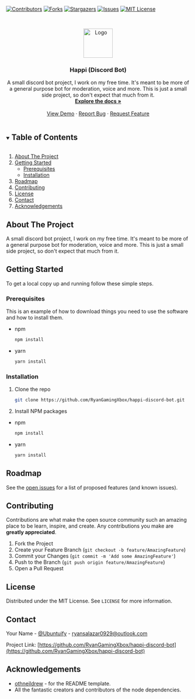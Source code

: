 <!--
*** Thanks for checking out the Best-README-Template. If you have a suggestion
*** that would make this better, please fork the repo and create a pull request
*** or simply open an issue with the tag "enhancement".
*** Thanks again! Now go create something AMAZING! :D
***
***
***
*** To avoid retyping too much info. Do a search and replace for the following:
*** RyanGamingXbox, happi-discord-bot, Ubuntuify, ryansalazar0929@outlook.com, Happi (Discord Bot), A small discord bot project, I work on my free time. It's meant to be more of a general purpose bot for moderation, voice and more. This is just a small side project, so don't expect that much from it.
-->



<!-- PROJECT SHIELDS -->
<!--
*** I'm using markdown "reference style" links for readability.
*** Reference links are enclosed in brackets [ ] instead of parentheses ( ).
*** See the bottom of this document for the declaration of the reference variables
*** for contributors-url, forks-url, etc. This is an optional, concise syntax you may use.
*** https://www.markdownguide.org/basic-syntax/#reference-style-links
-->
[![Contributors][contributors-shield]][contributors-url]
[![Forks][forks-shield]][forks-url]
[![Stargazers][stars-shield]][stars-url]
[![Issues][issues-shield]][issues-url]
[![MIT License][license-shield]][license-url]



<!-- PROJECT LOGO -->
<br />
<p align="center">
  <a href="https://github.com/RyanGamingXbox/happi-discord-bot">
    <img src="images/logo.png" alt="Logo" width="80" height="80">
  </a>

  <h3 align="center">Happi (Discord Bot)</h3>

  <p align="center">
    A small discord bot project, I work on my free time. It's meant to be more of a general purpose bot for moderation, voice and more. This is just a small side project, so don't expect that much from it.
    <br />
    <a href="https://github.com/RyanGamingXbox/happi-discord-bot"><strong>Explore the docs »</strong></a>
    <br />
    <br />
    <a href="https://github.com/RyanGamingXbox/happi-discord-bot">View Demo</a>
    ·
    <a href="https://github.com/RyanGamingXbox/happi-discord-bot/issues">Report Bug</a>
    ·
    <a href="https://github.com/RyanGamingXbox/happi-discord-bot/issues">Request Feature</a>
  </p>
</p>



<!-- TABLE OF CONTENTS -->
<details open="open">
  <summary><h2 style="display: inline-block">Table of Contents</h2></summary>
  <ol>
    <li>
      <a href="#about-the-project">About The Project</a>
      <ul>
      </ul>
    </li>
    <li>
      <a href="#getting-started">Getting Started</a>
      <ul>
        <li><a href="#prerequisites">Prerequisites</a></li>
        <li><a href="#installation">Installation</a></li>
      </ul>
    </li>
    <li><a href="#roadmap">Roadmap</a></li>
    <li><a href="#contributing">Contributing</a></li>
    <li><a href="#license">License</a></li>
    <li><a href="#contact">Contact</a></li>
    <li><a href="#acknowledgements">Acknowledgements</a></li>
  </ol>
</details>



<!-- ABOUT THE PROJECT -->
## About The Project

A small discord bot project, I work on my free time. It's meant to be more of a general purpose bot for moderation, voice and more. This is just a small side project, so don't expect that much from it.



<!-- GETTING STARTED -->
## Getting Started

To get a local copy up and running follow these simple steps.

### Prerequisites

This is an example of how to download things you need to use the software and how to install them.
* npm
  ```sh
  npm install
  ```
* yarn
  ```sh
  yarn install
  ```

### Installation

1. Clone the repo
   ```sh
   git clone https://github.com/RyanGamingXbox/happi-discord-bot.git
   ```
2. Install NPM packages
 * npm
   ```sh
   npm install
   ```
 * yarn
   ```sh
   yarn install
   ```


<!-- ROADMAP -->
## Roadmap

See the [open issues](https://github.com/RyanGamingXbox/happi-discord-bot/issues) for a list of proposed features (and known issues).



<!-- CONTRIBUTING -->
## Contributing

Contributions are what make the open source community such an amazing place to be learn, inspire, and create. Any contributions you make are **greatly appreciated**.

1. Fork the Project
2. Create your Feature Branch (`git checkout -b feature/AmazingFeature`)
3. Commit your Changes (`git commit -m 'Add some AmazingFeature'`)
4. Push to the Branch (`git push origin feature/AmazingFeature`)
5. Open a Pull Request



<!-- LICENSE -->
## License

Distributed under the MIT License. See `LICENSE` for more information.



<!-- CONTACT -->
## Contact

Your Name - [@Ubuntuify](https://twitter.com/Ubuntuify) - ryansalazar0929@outlook.com

Project Link: [https://github.com/RyanGamingXbox/happi-discord-bot](https://github.com/RyanGamingXbox/happi-discord-bot)



<!-- ACKNOWLEDGEMENTS -->
## Acknowledgements

* [othneildrew](https://github.com/othneildrew) - for the README template.
* All the fantastic creators and contributors of the node dependencies.






<!-- MARKDOWN LINKS & IMAGES -->
<!-- https://www.markdownguide.org/basic-syntax/#reference-style-links -->
[contributors-shield]: https://img.shields.io/github/contributors/RyanGamingXbox/happi-discord-bot.svg?style=for-the-badge
[contributors-url]: https://github.com/RyanGamingXbox/happi-discord-bot/graphs/contributors
[forks-shield]: https://img.shields.io/github/forks/RyanGamingXbox/happi-discord-bot.svg?style=for-the-badge
[forks-url]: https://github.com/RyanGamingXbox/happi-discord-bot/network/members
[stars-shield]: https://img.shields.io/github/stars/RyanGamingXbox/happi-discord-bot.svg?style=for-the-badge
[stars-url]: https://github.com/RyanGamingXbox/happi-discord-bot/stargazers
[issues-shield]: https://img.shields.io/github/issues/RyanGamingXbox/happi-discord-bot.svg?style=for-the-badge
[issues-url]: https://github.com/RyanGamingXbox/happi-discord-bot/issues
[license-shield]: https://img.shields.io/github/license/RyanGamingXbox/happi-discord-bot.svg?style=for-the-badge
[license-url]: https://github.com/RyanGamingXbox/happi-discord-bot/blob/master/LICENSE.txt
[linkedin-shield]: https://img.shields.io/badge/-LinkedIn-black.svg?style=for-the-badge&logo=linkedin&colorB=555
[linkedin-url]: https://linkedin.com/in/RyanGamingXbox